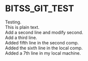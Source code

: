 # BITSS_GIT_TEST
Testing.     
This is plain text.  
Add a second line and modify second.  
Add a third line.  
Added fifth line in the second comp.  
Added the sixth line in the local comp.  
Added a 7th line in my local machine.  